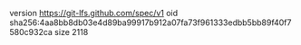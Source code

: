 version https://git-lfs.github.com/spec/v1
oid sha256:4aa8bb8db03e4d89ba99917b912a07fa73f961333edbb5bb89f40f7580c932ca
size 2118
